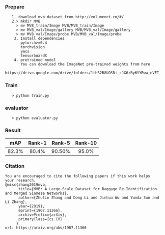 
### Prepare
``` 
   1. download mvb dataset from http://volumenet.cn/#/
   2.> mkdir MVB
     > mv MVB_train/Image MVB/MVB_train/Image
     > mv MVB_val/Image/gallery MVB/MVB_val/Image/gallery
     > mv MVB_val/Image/probe MVB/MVB_val/Image/probe
    3. Install dependencies
       pytorch>=0.4
       torchvision
       yacs
       tensorboardX
    4. pretrained model
       You can download the ImageNet pre-trained weights from here
       https://drive.google.com/drive/folders/1thS2B8UOSBi_cJX6zRy6YYRww_nVFI_S
```
### Train
``` 
   > python train.py
```

### evaluator
``` 
   > python evaluator.py
```
### Result

|  mAP  | Rank-1 | Rank-5 | Rank-10|
| ------| :----: | :----: | :----: |
| 82.3% | 80.4%  | 90.50% | 95.0%  |


### Citation
```
You are encouraged to cite the following papers if this work helps your research.
@misc{zhang2019mvb,
      title={MVB: A Large-Scale Dataset for Baggage Re-Identification and Merged Siamese Networks},
      author={Zhulin Zhang and Dong Li and Jinhua Wu and Yunda Sun and Li Zhang},
      year={2019},
      eprint={1907.11366},
      archivePrefix={arXiv},
      primaryClass={cs.CV}
     }
url: https://arxiv.org/abs/1907.11366
```


